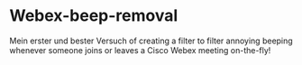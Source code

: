 # Webex-beep-removal
Mein erster und bester Versuch of creating a filter to filter annoying beeping whenever someone joins or leaves a Cisco Webex meeting on-the-fly!
